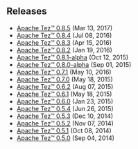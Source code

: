 <!--
   Licensed to the Apache Software Foundation (ASF) under one or more
   contributor license agreements.  See the NOTICE file distributed with
   this work for additional information regarding copyright ownership.
   The ASF licenses this file to You under the Apache License, Version 2.0
   (the "License"); you may not use this file except in compliance with
   the License.  You may obtain a copy of the License at

       http://www.apache.org/licenses/LICENSE-2.0

   Unless required by applicable law or agreed to in writing, software
   distributed under the License is distributed on an "AS IS" BASIS,
   WITHOUT WARRANTIES OR CONDITIONS OF ANY KIND, either express or implied.
   See the License for the specific language governing permissions and
   limitations under the License.
-->

<head><title>Apache Tez&trade; Releases</title></head>

Releases
------------
-   [Apache Tez&trade; 0.8.5](./apache-tez-0-8-5.html) (Mar 13, 2017)
-   [Apache Tez&trade; 0.8.4](./apache-tez-0-8-4.html) (Jul 08, 2016)
-   [Apache Tez&trade; 0.8.3](./apache-tez-0-8-3.html) (Apr 15, 2016)
-   [Apache Tez&trade; 0.8.2](./apache-tez-0-8-2.html) (Jan 19, 2016)
-   [Apache Tez&trade; 0.8.1-alpha](./apache-tez-0-8-1-alpha.html) (Oct 12, 2015)
-   [Apache Tez&trade; 0.8.0-alpha](./apache-tez-0-8-0-alpha.html) (Sep 01, 2015)
-   [Apache Tez&trade; 0.7.1](./apache-tez-0-7-1.html) (May 10, 2016)
-   [Apache Tez&trade; 0.7.0](./apache-tez-0-7-0.html) (May 18, 2015)
-   [Apache Tez&trade; 0.6.2](./apache-tez-0-6-2.html) (Aug 07, 2015)
-   [Apache Tez&trade; 0.6.1](./apache-tez-0-6-1.html) (May 18, 2015)
-   [Apache Tez&trade; 0.6.0](./apache-tez-0-6-0.html) (Jan 23, 2015)
-   [Apache Tez&trade; 0.5.4](./apache-tez-0-5-4.html) (Jun 26, 2015)
-   [Apache Tez&trade; 0.5.3](./apache-tez-0-5-3.html) (Dec 10, 2014)
-   [Apache Tez&trade; 0.5.2](./apache-tez-0-5-2.html) (Nov 07, 2014)
-   [Apache Tez&trade; 0.5.1](./apache-tez-0-5-1.html) (Oct 08, 2014)
-   [Apache Tez&trade; 0.5.0](./apache-tez-0-5-0.html) (Sep 04, 2014)
